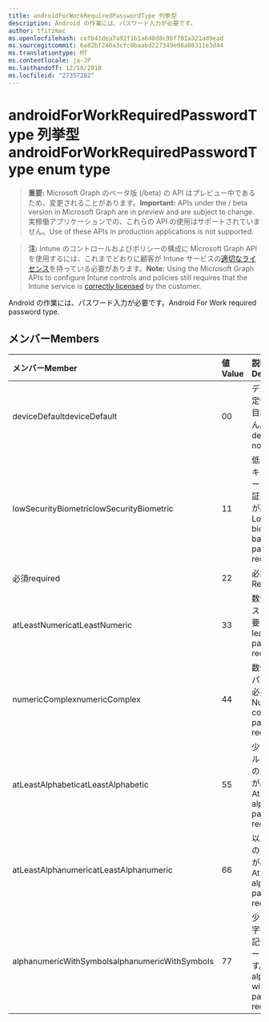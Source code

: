 ```yaml
---
title: androidForWorkRequiredPasswordType 列挙型
description: Android の作業には、パスワード入力が必要です。
author: tfitzmac
ms.openlocfilehash: cefb41dea7a92f1b1a640d8c9bf701a321ad9ead
ms.sourcegitcommit: 6a82bf240a3cfc0baabd227349e08a08311e3d44
ms.translationtype: MT
ms.contentlocale: ja-JP
ms.lasthandoff: 12/18/2018
ms.locfileid: "27357282"
---
```

# <a name="androidforworkrequiredpasswordtype-enum-type"></a><span data-ttu-id="efd3c-103">androidForWorkRequiredPasswordType 列挙型</span><span class="sxs-lookup"><span data-stu-id="efd3c-103">androidForWorkRequiredPasswordType enum type</span></span>

> <span data-ttu-id="efd3c-104">**重要:** Microsoft Graph のベータ版 (/beta) の API はプレビュー中であるため、変更されることがあります。</span><span class="sxs-lookup"><span data-stu-id="efd3c-104">**Important:** APIs under the / beta version in Microsoft Graph are in preview and are subject to change.</span></span> <span data-ttu-id="efd3c-105">実稼働アプリケーションでの、これらの API の使用はサポートされていません。</span><span class="sxs-lookup"><span data-stu-id="efd3c-105">Use of these APIs in production applications is not supported.</span></span>

> <span data-ttu-id="efd3c-106">**注:** Intune のコントロールおよびポリシーの構成に Microsoft Graph API を使用するには、これまでどおりに顧客が Intune サービスの[適切なライセンス](https://go.microsoft.com/fwlink/?linkid=839381)を持っている必要があります。</span><span class="sxs-lookup"><span data-stu-id="efd3c-106">**Note:** Using the Microsoft Graph APIs to configure Intune controls and policies still requires that the Intune service is [correctly licensed](https://go.microsoft.com/fwlink/?linkid=839381) by the customer.</span></span>

<span data-ttu-id="efd3c-107">Android の作業には、パスワード入力が必要です。</span><span class="sxs-lookup"><span data-stu-id="efd3c-107">Android For Work required password type.</span></span>
## <a name="members"></a><span data-ttu-id="efd3c-108">メンバー</span><span class="sxs-lookup"><span data-stu-id="efd3c-108">Members</span></span>
|<span data-ttu-id="efd3c-109">メンバー</span><span class="sxs-lookup"><span data-stu-id="efd3c-109">Member</span></span>|<span data-ttu-id="efd3c-110">値</span><span class="sxs-lookup"><span data-stu-id="efd3c-110">Value</span></span>|<span data-ttu-id="efd3c-111">説明</span><span class="sxs-lookup"><span data-stu-id="efd3c-111">Description</span></span>|
|:---|:---|:---|
|<span data-ttu-id="efd3c-112">deviceDefault</span><span class="sxs-lookup"><span data-stu-id="efd3c-112">deviceDefault</span></span>|<span data-ttu-id="efd3c-113">0</span><span class="sxs-lookup"><span data-stu-id="efd3c-113">0</span></span>|<span data-ttu-id="efd3c-114">デバイスの既定値でことを目的しません。</span><span class="sxs-lookup"><span data-stu-id="efd3c-114">Device default value, no intent.</span></span>|
|<span data-ttu-id="efd3c-115">lowSecurityBiometric</span><span class="sxs-lookup"><span data-stu-id="efd3c-115">lowSecurityBiometric</span></span>|<span data-ttu-id="efd3c-116">1</span><span class="sxs-lookup"><span data-stu-id="efd3c-116">1</span></span>|<span data-ttu-id="efd3c-117">低レベルのセキュリティ ベースの生体認証パスワードが必要です。</span><span class="sxs-lookup"><span data-stu-id="efd3c-117">Low security biometrics based password required.</span></span>|
|<span data-ttu-id="efd3c-118">必須</span><span class="sxs-lookup"><span data-stu-id="efd3c-118">required</span></span>|<span data-ttu-id="efd3c-119">2</span><span class="sxs-lookup"><span data-stu-id="efd3c-119">2</span></span>|<span data-ttu-id="efd3c-120">必須です。</span><span class="sxs-lookup"><span data-stu-id="efd3c-120">Required.</span></span>|
|<span data-ttu-id="efd3c-121">atLeastNumeric</span><span class="sxs-lookup"><span data-stu-id="efd3c-121">atLeastNumeric</span></span>|<span data-ttu-id="efd3c-122">3</span><span class="sxs-lookup"><span data-stu-id="efd3c-122">3</span></span>|<span data-ttu-id="efd3c-123">数値以上のパスワードが必要です。</span><span class="sxs-lookup"><span data-stu-id="efd3c-123">At least numeric password required.</span></span>|
|<span data-ttu-id="efd3c-124">numericComplex</span><span class="sxs-lookup"><span data-stu-id="efd3c-124">numericComplex</span></span>|<span data-ttu-id="efd3c-125">4</span><span class="sxs-lookup"><span data-stu-id="efd3c-125">4</span></span>|<span data-ttu-id="efd3c-126">数値の複雑なパスワードが必要です。</span><span class="sxs-lookup"><span data-stu-id="efd3c-126">Numeric complex password required.</span></span>|
|<span data-ttu-id="efd3c-127">atLeastAlphabetic</span><span class="sxs-lookup"><span data-stu-id="efd3c-127">atLeastAlphabetic</span></span>|<span data-ttu-id="efd3c-128">5</span><span class="sxs-lookup"><span data-stu-id="efd3c-128">5</span></span>|<span data-ttu-id="efd3c-129">少なくともアルファベットのパスワードが必要です。</span><span class="sxs-lookup"><span data-stu-id="efd3c-129">At least alphabetic password required.</span></span>|
|<span data-ttu-id="efd3c-130">atLeastAlphanumeric</span><span class="sxs-lookup"><span data-stu-id="efd3c-130">atLeastAlphanumeric</span></span>|<span data-ttu-id="efd3c-131">6</span><span class="sxs-lookup"><span data-stu-id="efd3c-131">6</span></span>|<span data-ttu-id="efd3c-132">以上の英数字のパスワードが必要です。</span><span class="sxs-lookup"><span data-stu-id="efd3c-132">At least alphanumeric password required.</span></span>|
|<span data-ttu-id="efd3c-133">alphanumericWithSymbols</span><span class="sxs-lookup"><span data-stu-id="efd3c-133">alphanumericWithSymbols</span></span>|<span data-ttu-id="efd3c-134">7</span><span class="sxs-lookup"><span data-stu-id="efd3c-134">7</span></span>|<span data-ttu-id="efd3c-135">少なくとも文字の英数字の記号のパスワードが必要です。</span><span class="sxs-lookup"><span data-stu-id="efd3c-135">At least alphanumeric with symbols password required.</span></span>|





